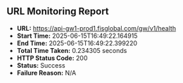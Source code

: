 ## URL Monitoring Report

- **URL:** https://api-gw1-prod1.fisglobal.com/gw/v1/health
- **Start Time:** 2025-06-15T16:49:22.164915
- **End Time:** 2025-06-15T16:49:22.399220
- **Total Time Taken:** 0.234305 seconds
- **HTTP Status Code:** 200
- **Status:** Success
- **Failure Reason:** N/A
